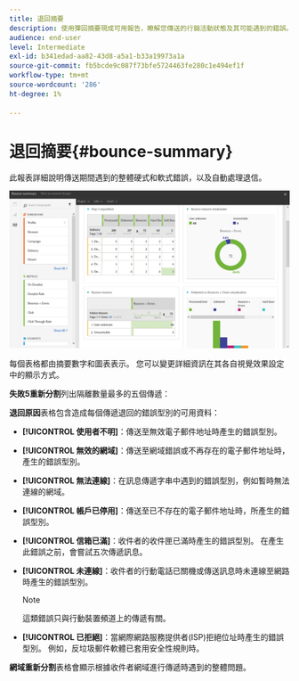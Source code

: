 ```yaml
---
title: 退回摘要
description: 使用彈回摘要現成可用報告，瞭解您傳送的行銷活動狀態及其可能遇到的錯誤。
audience: end-user
level: Intermediate
exl-id: b341edad-aa82-43d8-a5a1-b33a19973a1a
source-git-commit: fb5bcde9c087f73bfe5724463fe280c1e494ef1f
workflow-type: tm+mt
source-wordcount: '286'
ht-degree: 1%

---
```


# 退回摘要{#bounce-summary}

此報表詳細說明傳送期間遇到的整體硬式和軟式錯誤，以及自動處理退信。

![](assets/campaign_reports_bounces.png)

每個表格都由摘要數字和圖表表示。 您可以變更詳細資訊在其各自視覺效果設定中的顯示方式。

**失敗5重新分割**&#x200B;列出隔離數量最多的五個傳遞：

**退回原因**&#x200B;表格包含造成每個傳遞退回的錯誤型別的可用資料：

* **[!UICONTROL 使用者不明]**：傳送至無效電子郵件地址時產生的錯誤型別。
* **[!UICONTROL 無效的網域]**：傳送至網域錯誤或不再存在的電子郵件地址時，產生的錯誤型別。
* **[!UICONTROL 無法連線]**：在訊息傳遞字串中遇到的錯誤型別，例如暫時無法連線的網域。
* **[!UICONTROL 帳戶已停用]**：傳送至已不存在的電子郵件地址時，所產生的錯誤型別。
* **[!UICONTROL 信箱已滿]**：收件者的收件匣已滿時產生的錯誤型別。 在產生此錯誤之前，會嘗試五次傳遞訊息。
* **[!UICONTROL 未連線]**：收件者的行動電話已關機或傳送訊息時未連線至網路時產生的錯誤型別。

  >[!NOTE]
  >
  >這類錯誤只與行動裝置頻道上的傳遞有關。

* **[!UICONTROL 已拒絕]**：當網際網路服務提供者(ISP)拒絕位址時產生的錯誤型別。 例如，反垃圾郵件軟體已套用安全性規則時。

**網域重新分割**&#x200B;表格會顯示根據收件者網域進行傳遞時遇到的整體問題。
